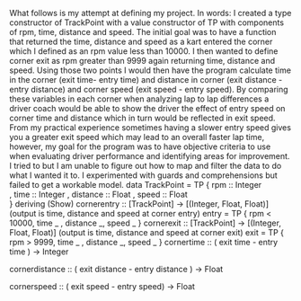 What follows is my attempt at defining my project.  In words: I created a type constructor of TrackPoint with a value constructor of TP with components of rpm, time, distance and speed.  The initial goal was to have a function that returned the time, distance and speed as a kart entered the corner which I defined as an rpm value less than 10000.  I then wanted to define corner exit as rpm greater than 9999 again returning time, distance and speed. Using those two points I would then have the program calculate time in the corner (exit time- entry time) and distance in corner (exit distance - entry distance) and corner speed (exit speed - entry speed).  By comparing these variables in each corner when analyzing lap to lap differences a driver coach would be able to show the driver the effect of entry speed on corner time and distance which in turn would be reflected in exit speed.  From my practical experience sometimes having a slower entry speed gives you a greater exit speed which may lead to an overall faster lap time, however, my goal for the program was to have objective criteria to use when evaluating driver performance and identifying areas for improvement. 
I tried to but I am unable to figure out how to map and filter the data to do what I wanted it to. I experimented with guards and comprehensions but failed to get a workable model. 
data TrackPoint = TP { rpm ::  Integer  
                                     , time ::  Integer
                                    , distance :: Float
                                    , speed :: Float                        
                                    } deriving (Show) 
cornerentry :: [TrackPoint] -> [(Integer, Float, Float)] (output is time, distance and speed at corner entry) entry = TP { rpm < 10000, time _ , distance _, speed _ } 
cornerexit :: [TrackPoint] -> [(Integer, Float, Float)] (output is time, distance and speed at corner exit)
exit = TP { rpm > 9999, time _ , distance _, speed _ } 
cornertime :: ( exit time - entry time ) -> Integer

cornerdistance :: ( exit distance - entry distance ) -> Float

cornerspeed :: ( exit speed - entry speed) -> Float
